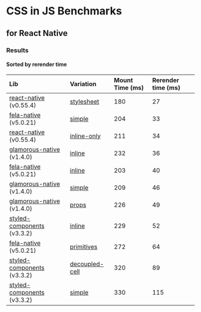 # CSS in JS Benchmarks
## for React Native


### Results

#### Sorted by rerender time

Lib | Variation | Mount Time (ms) | Rerender time (ms)
:--- | :--- | :--- | :---
[react-native](https://github.com/facebook/react-native) (v0.55.4) | [stylesheet](src/components/benchmarks/react-native/stylesheet/index.js) | 180 | 27
[fela-native](https://github.com/rofrischmann/fela/tree/master/packages/fela-native) (v5.0.21) | [simple](src/components/benchmarks/fela/simple/index.js) | 204 | 33
[react-native](https://github.com/facebook/react-native) (v0.55.4) | [inline-only](src/components/benchmarks/react-native/inline-only/index.js) | 211 | 34
[glamorous-native](https://github.com/robinpowered/glamorous-native) (v1.4.0) | [inline](src/components/benchmarks/glamorous/inline/index.js) | 232 | 36
[fela-native](https://github.com/rofrischmann/fela/tree/master/packages/fela-native) (v5.0.21) | [inline](src/components/benchmarks/fela/inline/index.js) | 203 | 40
[glamorous-native](https://github.com/robinpowered/glamorous-native) (v1.4.0) | [simple](src/components/benchmarks/glamorous/simple/index.js) | 209 | 46
[glamorous-native](https://github.com/robinpowered/glamorous-native) (v1.4.0) | [props](src/components/benchmarks/glamorous/props/index.js) | 226 | 49
[styled-components](https://github.com/styled-components/styled-components) (v3.3.2) | [inline](src/components/benchmarks/styled-components/inline/index.js) | 229 | 52
[fela-native](https://github.com/rofrischmann/fela/tree/master/packages/fela-native) (v5.0.21) | [primitives](src/components/benchmarks/fela/primitives/index.js) | 272 | 64
[styled-components](https://github.com/styled-components/styled-components) (v3.3.2) | [decoupled-cell](src/components/benchmarks/styled-components/decoupled-cell/index.js) | 320 | 89
[styled-components](https://github.com/styled-components/styled-components) (v3.3.2) | [simple](src/components/benchmarks/styled-components/simple/index.js) | 330 | 115
